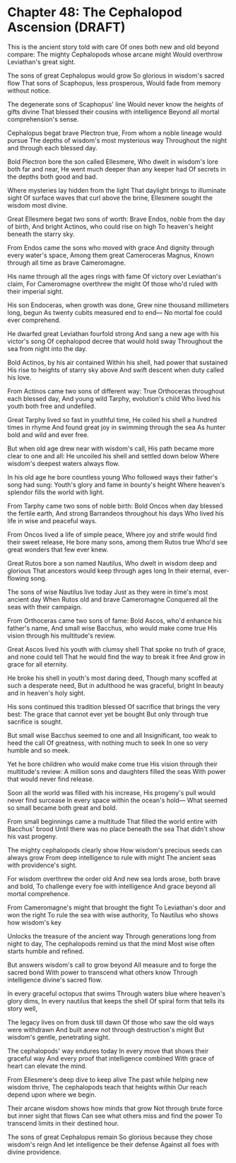 # Chapter 48: The Cephalopod Ascension (DRAFT)

This is the ancient story told with care
Of ones both new and old beyond compare:
The mighty Cephalopods whose arcane might
Would overthrow Leviathan's great sight.

The sons of great Cephalopus would grow
So glorious in wisdom's sacred flow
That sons of Scaphopus, less prosperous,
Would fade from memory without notice.

The degenerate sons of Scaphopus' line
Would never know the heights of gifts divine
That blessed their cousins with intelligence
Beyond all mortal comprehension's sense.

Cephalopus begat brave Plectron true,
From whom a noble lineage would pursue
The depths of wisdom's most mysterious way
Throughout the night and through each blessed day.

Bold Plectron bore the son called Ellesmere,
Who dwelt in wisdom's lore both far and near,
He went much deeper than any keeper had
Of secrets in the depths both good and bad.

Where mysteries lay hidden from the light
That daylight brings to illuminate sight
Of surface waves that curl above the brine,
Ellesmere sought the wisdom most divine.

Great Ellesmere begat two sons of worth:
Brave Endos, noble from the day of birth,
And bright Actinos, who could rise on high
To heaven's height beneath the starry sky.

From Endos came the sons who moved with grace
And dignity through every water's space,
Among them great Cameroceras Magnus,
Known through all time as brave Cameromagne.

His name through all the ages rings with fame
Of victory over Leviathan's claim,
For Cameromagne overthrew the might
Of those who'd ruled with their imperial sight.

His son Endoceras, when growth was done,
Grew nine thousand millimeters long, begun
As twenty cubits measured end to end—
No mortal foe could ever comprehend.

He dwarfed great Leviathan fourfold strong
And sang a new age with his victor's song
Of cephalopod decree that would hold sway
Throughout the sea from night into the day.

Bold Actinos, by his air contained
Within his shell, had power that sustained
His rise to heights of starry sky above
And swift descent when duty called his love.

From Actinos came two sons of different way:
True Orthoceras throughout each blessed day,
And young wild Tarphy, evolution's child
Who lived his youth both free and undefiled.

Great Tarphy lived so fast in youthful time,
He coiled his shell a hundred times in rhyme
And found great joy in swimming through the sea
As hunter bold and wild and ever free.

But when old age drew near with wisdom's call,
His path became more clear to one and all:
He uncoiled his shell and settled down below
Where wisdom's deepest waters always flow.

In his old age he bore countless young
Who followed ways their father's song had sung:
Youth's glory and fame in bounty's height
Where heaven's splendor fills the world with light.

From Tarphy came two sons of noble birth:
Bold Oncos when day blessed the fertile earth,
And strong Barrandeos throughout his days
Who lived his life in wise and peaceful ways.

From Oncos lived a life of simple peace,
Where joy and strife would find their sweet release,
He bore many sons, among them Rutos true
Who'd see great wonders that few ever knew.

Great Rutos bore a son named Nautilus,
Who dwelt in wisdom deep and glorious
That ancestors would keep through ages long
In their eternal, ever-flowing song.

The sons of wise Nautilus live today
Just as they were in time's most ancient day
When Rutos old and brave Cameromagne
Conquered all the seas with their campaign.

From Orthoceras came two sons of fame:
Bold Ascos, who'd enhance his father's name,
And small wise Bacchus, who would make come true
His vision through his multitude's review.

Great Ascos lived his youth with clumsy shell
That spoke no truth of grace, and none could tell
That he would find the way to break it free
And grow in grace for all eternity.

He broke his shell in youth's most daring deed,
Though many scoffed at such a desperate need,
But in adulthood he was graceful, bright
In beauty and in heaven's holy sight.

His sons continued this tradition blessed
Of sacrifice that brings the very best:
The grace that cannot ever yet be bought
But only through true sacrifice is sought.

But small wise Bacchus seemed to one and all
Insignificant, too weak to heed the call
Of greatness, with nothing much to seek
In one so very humble and so meek.

Yet he bore children who would make come true
His vision through their multitude's review:
A million sons and daughters filled the seas
With power that would never find release.

Soon all the world was filled with his increase,
His progeny's pull would never find surcease
In every space within the ocean's hold—
What seemed so small became both great and bold.

From small beginnings came a multitude
That filled the world entire with Bacchus' brood
Until there was no place beneath the sea
That didn't show his vast progeny.

The mighty cephalopods clearly show
How wisdom's precious seeds can always grow
From deep intelligence to rule with might
The ancient seas with providence's sight.

For wisdom overthrew the order old
And new sea lords arose, both brave and bold,
To challenge every foe with intelligence
And grace beyond all mortal comprehence.

From Cameromagne's might that brought the fight
To Leviathan's door and won the right
To rule the sea with wise authority,
To Nautilus who shows how wisdom's key

Unlocks the treasure of the ancient way
Through generations long from night to day,
The cephalopods remind us that the mind
Most wise often starts humble and refined.

But answers wisdom's call to grow beyond
All measure and to forge the sacred bond
With power to transcend what others know
Through intelligence divine's sacred flow.

In every graceful octopus that swims
Through waters blue where heaven's glory dims,
In every nautilus that keeps the shell
Of spiral form that tells its story well,

The legacy lives on from dusk till dawn
Of those who saw the old ways were withdrawn
And built anew not through destruction's might
But wisdom's gentle, penetrating sight.

The cephalopods' way endures today
In every move that shows their graceful way
And every proof that intelligence combined
With grace of heart can elevate the mind.

From Ellesmere's deep dive to keep alive
The past while helping new wisdom thrive,
The cephalopods teach that heights within
Our reach depend upon where we begin.

Their arcane wisdom shows how minds that grow
Not through brute force but inner sight that flows
Can see what others miss and find the power
To transcend limits in their destined hour.

The sons of great Cephalopus remain
So glorious because they chose wisdom's reign
And let intelligence be their defense
Against all foes with divine providence.